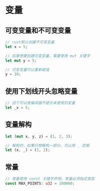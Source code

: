 # 变量

## 可变变量和不可变变量
```rust
// rust默认创建不可变变量
let x = 5;

// 如果想要创建可变变量，需要使用 mut 关键字
let mut y = 5;

// 可变变量可以重新赋值
y = 10;
```

## 使用下划线开头忽略变量
```rust
// 这个可以使编译器不提示未使用的变量
let _x = 5;
```

## 变量解构
```rust
let (mut x, y, z) = (1, 2, 3);

// 解构时，如果只想解构一部分，可以用 _ 忽略
let (x, _) = (1, 2);
```

## 常量
```rust
// 常量使用 const 关键字声明，常量必须指定类型
const MAX_POINTS: u32 = 100000;


```
